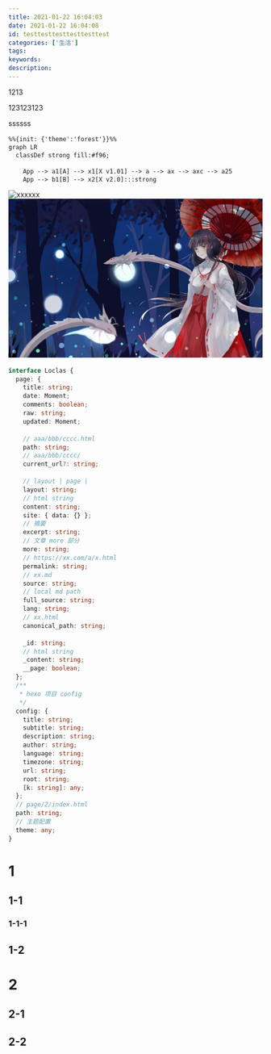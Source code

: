 ```yaml
---
title: 2021-01-22 16:04:03
date: 2021-01-22 16:04:08
id: testtesttesttesttesttest
categories: ['生活']
tags:
keywords:
description:
---
```


1213

123123123

<!-- more -->

ssssss

```mermaid
%%{init: {'theme':'forest'}}%%
graph LR
  classDef strong fill:#f96;

	App --> a1[A] --> x1[X v1.01] --> a --> ax --> axc --> a25
	App --> b1[B] --> x2[X v2.0]:::strong

```

![xxxxxx](https://daief.tech/2017-07-16/start-on-a-journey/jiegeng.jpg)
![xxxxxx](asd/jiegeng.jpg)

```ts
interface Loclas {
  page: {
    title: string;
    date: Moment;
    comments: boolean;
    raw: string;
    updated: Moment;

    // aaa/bbb/cccc.html
    path: string;
    // aaa/bbb/cccc/
    current_url?: string;

    // layout | page |
    layout: string;
    // html string
    content: string;
    site: { data: {} };
    // 摘要
    excerpt: string;
    // 文章 more 部分
    more: string;
    // https://xx.com/a/x.html
    permalink: string;
    // xx.md
    source: string;
    // local md path
    full_source: string;
    lang: string;
    // xx.html
    canonical_path: string;

    _id: string;
    // html string
    _content: string;
    __page: boolean;
  };
  /**
   * hexo 项目 config
   */
  config: {
    title: string;
    subtitle: string;
    description: string;
    author: string;
    language: string;
    timezone: string;
    url: string;
    root: string;
    [k: string]: any;
  };
  // page/2/index.html
  path: string;
  // 主题配置
  theme: any;
}
```

# 1

## 1-1

### 1-1-1

## 1-2

# 2

## 2-1

## 2-2
